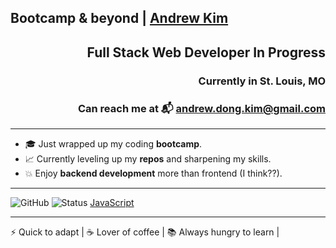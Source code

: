 ## Bootcamp & beyond | [Andrew Kim](https://github.com/)</p> 
<div align="right">
  <h2>Full Stack Web Developer In Progress</h2>
  <h3>Currently in St. Louis, MO</h3>
  <h3>Can reach me at 📬 <a href="mailto:andrew.dong.kim@gmail.com">andrew.dong.kim@gmail.com</a></h3>
</div>

---

- 🎓 Just wrapped up my coding **bootcamp**.
- 📈 Currently leveling up my **repos** and sharpening my skills.
- 💥 Enjoy **backend development** more than frontend (I think??).

---

![GitHub](https://img.shields.io/badge/GitHub-AndrewKim-blue?logo=github)
![Status](https://img.shields.io/badge/Status-Learning-informational)
[JavaScript](https://img.shields.io/badge/-JavaScript-black?style=flat-square&logo=javascript)

---
⚡ Quick to adapt | ☕ Lover of coffee | 📚 Always hungry to learn |


